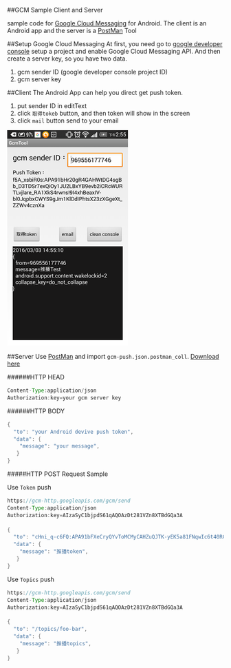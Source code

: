 ##GCM Sample Client and Server

sample code for [Google Cloud Messaging](https://developers.google.com/cloud-messaging/) for Android. The client is an Android app and the server is a [PostMan](https://www.getpostman.com/) Tool

##Setup Google Cloud Messaging
At first, you need go to [google developer console](https://console.developers.google.com) setup a project and enable Google Cloud Messaging API.
And then create a server key, so you have two data.

1. gcm sender ID (google developer console project ID)
2. gcm server key

##Client
The Android App can help you direct get push token.

1. put sender ID in editText
2. click `取得tokeb` button, and then token will show in the screen
3. click `mail` button send to your email

![Alt text](resources/gcmtool.png)

##Server
Use [PostMan](https://www.getpostman.com/) and import `gcm-push.json.postman_coll`. [Download here](https://drive.google.com/file/d/0B4lG-zFPhFZ0bG5tTE0ycXItRzg/view?usp=sharing)


######HTTP HEAD
```java
Content-Type:application/json
Authorization:key=your gcm server key
```

######HTTP BODY
```java
{
  "to": "your Android devive push token",
  "data": {
    "message": "your message",
   }
}
```


#####HTTP POST Request Sample

Use `Token` push
```java
https://gcm-http.googleapis.com/gcm/send
Content-Type:application/json
Authorization:key=AIzaSyC1bjpdS61qAQOAzDt281VZn8XTBdGQa3A

{
  "to": "cHni_q-c6FQ:APA91bFXeCryQYvToMCMyCAHZuQJTK-yEK5a81FNqwIc6t40RCa54HBdxi-5g5shcWNNUmIxF3HaDl6IEl33XL1GBG1EgQFhzAUEcI5VNPO6hB72UJwrJ_I7O9JrTz_uR8qugbp5NBpn",
  "data": {
    "message": "推播token",
   }
}
 ```

Use `Topics` push
```java
https://gcm-http.googleapis.com/gcm/send
Content-Type:application/json
Authorization:key=AIzaSyC1bjpdS61qAQOAzDt281VZn8XTBdGQa3A

{
  "to": "/topics/foo-bar",
  "data": {
    "message": "推播topics",
   }
}
 ```
